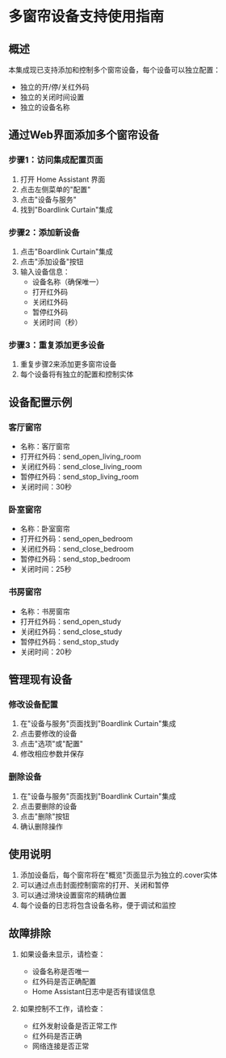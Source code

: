 # 多窗帘设备支持使用指南

## 概述
本集成现已支持添加和控制多个窗帘设备，每个设备可以独立配置：
- 独立的开/停/关红外码
- 独立的关闭时间设置
- 独立的设备名称

## 通过Web界面添加多个窗帘设备

### 步骤1：访问集成配置页面
1. 打开 Home Assistant 界面
2. 点击左侧菜单的"配置"
3. 点击"设备与服务"
4. 找到"Boardlink Curtain"集成

### 步骤2：添加新设备
1. 点击"Boardlink Curtain"集成
2. 点击"添加设备"按钮
3. 输入设备信息：
   - 设备名称（确保唯一）
   - 打开红外码
   - 关闭红外码
   - 暂停红外码
   - 关闭时间（秒）

### 步骤3：重复添加更多设备
1. 重复步骤2来添加更多窗帘设备
2. 每个设备将有独立的配置和控制实体

## 设备配置示例

### 客厅窗帘
- 名称：客厅窗帘
- 打开红外码：send_open_living_room
- 关闭红外码：send_close_living_room
- 暂停红外码：send_stop_living_room
- 关闭时间：30秒

### 卧室窗帘
- 名称：卧室窗帘
- 打开红外码：send_open_bedroom
- 关闭红外码：send_close_bedroom
- 暂停红外码：send_stop_bedroom
- 关闭时间：25秒

### 书房窗帘
- 名称：书房窗帘
- 打开红外码：send_open_study
- 关闭红外码：send_close_study
- 暂停红外码：send_stop_study
- 关闭时间：20秒

## 管理现有设备

### 修改设备配置
1. 在"设备与服务"页面找到"Boardlink Curtain"集成
2. 点击要修改的设备
3. 点击"选项"或"配置"
4. 修改相应参数并保存

### 删除设备
1. 在"设备与服务"页面找到"Boardlink Curtain"集成
2. 点击要删除的设备
3. 点击"删除"按钮
4. 确认删除操作

## 使用说明
1. 添加设备后，每个窗帘将在"概览"页面显示为独立的.cover实体
2. 可以通过点击封面控制窗帘的打开、关闭和暂停
3. 可以通过滑块设置窗帘的精确位置
4. 每个设备的日志将包含设备名称，便于调试和监控

## 故障排除
1. 如果设备未显示，请检查：
   - 设备名称是否唯一
   - 红外码是否正确配置
   - Home Assistant日志中是否有错误信息
   
2. 如果控制不工作，请检查：
   - 红外发射设备是否正常工作
   - 红外码是否正确
   - 网络连接是否正常